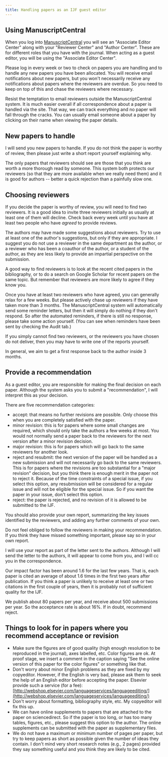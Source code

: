 ```yaml
---
title: Handling papers as an IJF guest editor
---
```



## Using ManuscriptCentral

When you log into [ManuscriptCentral](http://mc.manuscriptcentral.com/ijf) you will see an "Associate Editor Center" along with your "Reviewer Center" and "Author Center". These are for different roles that you have with the journal. When acting as a guest editor, you will be using the "Associate Editor Center".

Please log in every week or two to check on papers you are handling and to handle any new papers you have been allocated. You will receive email notifications about new papers, but you won't necessarily receive any notifications about papers where the reviewers are overdue. So you need to keep on top of this and chase the reviewers where necessary.

Resist the temptation to email reviewers outside the ManuscriptCentral system. It is much easier overall if all correspondence about a paper is handled via the site. That way, we can track everything and no paper will fall through the cracks. You can usually email someone about a paper by clicking on their name when viewing the paper details.

## New papers to handle

I will send you new papers to handle. If you do not think the paper is worthy of review, then please just write a short report yourself explaining why.

The only papers that reviewers should see are those that you think are worth a more thorough read by someone. This system both protects our reviewers (so that they are more available when we really need them) and it is good for authors -- better a quick rejection than a painfully slow one.

## Choosing reviewers

If you decide the paper is worthy of review, you will need to find two reviewers. It is a good idea to invite three reviewers initially as usually at least one of them will decline. Check back every week until you have at least two people who have *agreed* to provide reviews.

The authors may have made some suggestions about reviewers. Try to use at least one of the author's suggestions, but only if they are appropriate. I suggest you do not use a reviewer in the same department as the author, or a reviewer who has been a coauthor of the author, or a student of the author, as they are less likely to provide an impartial perspective on the submission.

A good way to find reviewers is to look at the recent cited papers in the bibliography, or to do a search on Google Scholar for recent papers on the same topic. But remember that reviewers are more likely to agree if they know you.

Once you have at least two reviewers who have agreed, you can generally relax for a few weeks. But please actively chase up reviewers if they have taken more than 3 months. The ManuscriptCentral system will automatically send some reminder letters, but then it will simply do nothing if they don't respond. So after the automated reminders, if there is still no response, please take some action yourself. (You can see when reminders have been sent by checking the Audit tab.)

If you simply cannot find two reviewers, or the reviewers you have chosen do not deliver, then you may have to write one of the reports yourself.

In general, we aim to get a first response back to the author inside 3 months.

## Provide a recommendation

As a guest editor, you are responsible for making the final decision on each paper. Although the system asks you to submit a "recommendation", I will interpret this as your decision.

There are five recommendation categories:

* accept: that means no further revisions are possible. Only choose this when you are completely satisfied with the paper.
* minor revision: this is for papers where some small changes are required, which should only take the authors a few weeks at most. You would not normally send a paper back to the reviewers for the next version after a minor revision decision.
* major revision: this is for papers which will go back to the same reviewers for another look.
* reject and resubmit: the next version of the paper will be handled as a new submission and will not necessarily go back to the same reviewers. This is for papers where the revisions are too substantial for a "major revision" decision, but you think there is enough merit in the paper not to reject it. Because of the time constraints of a special issue, if you select this option, any resubmission will be considered for a regular issue and will not be eligible for the special issue. So if you want the paper in your issue, don't select this option.
* reject: the paper is rejected, and no revision of it is allowed to be submitted to the IJF.

You should also provide your own report, summarizing the key issues identified by the reviewers, and adding any further comments of your own.

Do not feel obliged to follow the reviewers in making your recommendation. If you think they have missed something important, please say so in your own report.

I will use your report as part of the letter sent to the authors. Although I will send the letter to the authors, it will appear to come from you, and I will cc you in the correspondence.

Our impact factor has been around 1.6 for the last few years. That is, each paper is cited an average of about 1.6 times in the first two years after publication. If you think a paper is unlikely to receive at least one or two citations in the first couple of years, then it is probably not of sufficient quality for the IJF.

We publish about 80 papers per year, and receive about 500 submissions per year. So the acceptance rate is about 16%. If in doubt, recommend reject.

## Things to look for in papers where you recommend acceptance or revision

* Make sure the figures are of good quality (high enough resolution to be reproduced in the journal), axes labelled, etc. Color figures are ok. At proof stage, we insert a comment in the caption saying "See the online version of this paper for the color figures" or something like that.
* Don't worry about minor English problems as they are fixed by my copyeditor. However, if the English is very bad, please ask them to seek the help of an English editor before accepting the paper. Elsevier provide such a service (for a fee): [http://webshop.elsevier.com/languageservices/languageediting/](http://webshop.elsevier.com/languageservices/languageediting/)
* Don't worry about formatting, bibliography style, etc. My copyeditor will fix this up.
* We can have online supplements to papers that are attached to the paper on sciencedirect. So if the paper is too long, or has too many tables, figures, etc., please suggest this option to the author. The online supplements can be submitted with the paper as supplementary files.
* We do not have a maximum or minimum number of pages per paper, but try to keep papers as short as possible given the number of ideas they contain. I don't mind very short research notes (e.g., 2 pages) provided they say something useful and you think they are likely to be cited.

